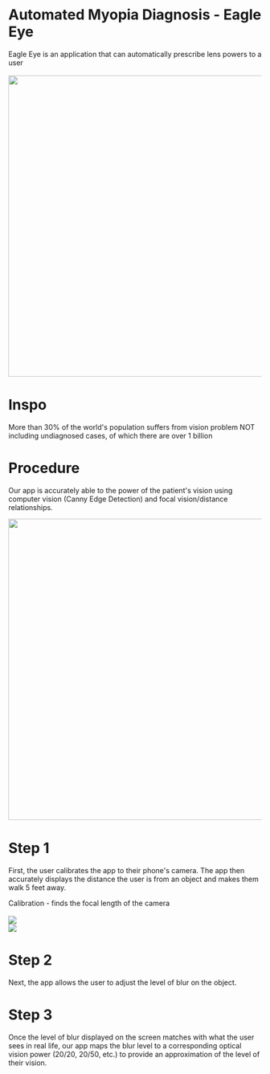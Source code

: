 # Automated Myopia Diagnosis - Eagle Eye
Eagle Eye is an application that can automatically prescribe lens powers to a user
<br>
<br>
<img src="https://upload.wikimedia.org/wikipedia/commons/9/9f/Snellen_chart.svg" width=600>

# Inspo
More than 30% of the world's population suffers from vision problem NOT including undiagnosed cases, of which there are over 1 billion

# Procedure
Our app is accurately able to the power of the patient's vision using computer vision (Canny Edge Detection) and focal vision/distance relationships.

<img src='https://turbosnu.files.wordpress.com/2016/01/screenshot.jpg' width=600>  

# Step 1
First, the user calibrates the app to their phone's camera. The app then accurately displays the distance the user is from an object and makes them walk 5 feet away. 

Calibration - finds the focal length of the camera
<br>
<br>
<img src="https://render.githubusercontent.com/render/math?math=\FocalLength = \frac{(Pixel Width \cdot DistanceToObject)}{ObjectWidth}\]">
<br>
<img src="https://render.githubusercontent.com/render/math?math=\Distance = \frac{(Focal Length \cdot Object Width)}{Pixel Width}\]">

# Step 2
Next, the app allows the user to adjust the level of blur on the object.

# Step 3
Once the level of blur displayed on the screen matches with what the user sees in real life, our app maps the blur level to a corresponding optical vision power (20/20, 20/50, etc.) to provide an approximation of the level of their vision.
